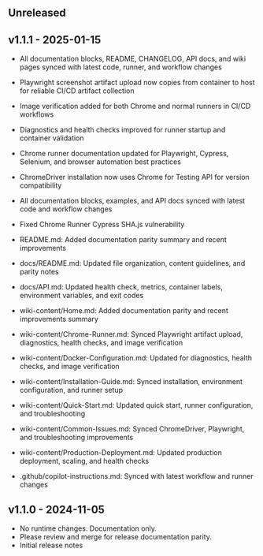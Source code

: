 ## Unreleased

## v1.1.1 - 2025-01-15

 - All documentation blocks, README, CHANGELOG, API docs, and wiki pages synced with latest code, runner, and workflow changes
 - Playwright screenshot artifact upload now copies from container to host for reliable CI/CD artifact collection
 - Image verification added for both Chrome and normal runners in CI/CD workflows
 - Diagnostics and health checks improved for runner startup and container validation
 - Chrome runner documentation updated for Playwright, Cypress, Selenium, and browser automation best practices
 - ChromeDriver installation now uses Chrome for Testing API for version compatibility
 - All documentation blocks, examples, and API docs synced with latest code and workflow changes
- Fixed Chrome Runner Cypress SHA.js vulnerability

 - README.md: Added documentation parity summary and recent improvements
 - docs/README.md: Updated file organization, content guidelines, and parity notes
 - docs/API.md: Updated health check, metrics, container labels, environment variables, and exit codes
 - wiki-content/Home.md: Added documentation parity and recent improvements summary
 - wiki-content/Chrome-Runner.md: Synced Playwright artifact upload, diagnostics, health checks, and image verification
 - wiki-content/Docker-Configuration.md: Updated for diagnostics, health checks, and image verification
 - wiki-content/Installation-Guide.md: Synced installation, environment configuration, and runner setup
 - wiki-content/Quick-Start.md: Updated quick start, runner configuration, and troubleshooting
 - wiki-content/Common-Issues.md: Synced ChromeDriver, Playwright, and troubleshooting improvements
 - wiki-content/Production-Deployment.md: Updated production deployment, scaling, and health checks
 - .github/copilot-instructions.md: Synced with latest workflow and runner changes
## v1.1.0 - 2024-11-05

 - No runtime changes. Documentation only.
 - Please review and merge for release documentation parity.
- Initial release notes
